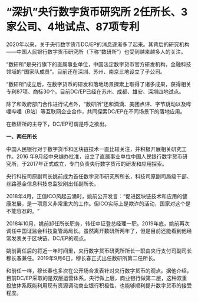 # “深扒”央行数字货币研究所 2任所长、3家公司、4地试点、87项专利

2020年以来，关于央行数字货币DC/EP的消息逐渐多了起来。其背后的研究机构——中国人民银行数字货币研究所（下称“数研所”）也受到越来越多人的关注。

“数研所”是央行旗下的直属事业单位，中国法定数字货币官方研发机构，金融科技领域的“国家队成员”。目前还在深圳、苏州、南京三地设立了子公司。

“数研所”成立后，在数字货币的研发和落地场景探索上取得了诸多成果，获得相关专利87项、商标30个。目前DC/EP已经在苏州、成都、雄安、深圳四地试点。

除了和政府部门合作进行试点外，“数研所”还和滴滴、美团点评、字节跳动以及哔哩哔哩（B站）等互联网企业合作，共同探索DC/EP在不同场景下的落地应用。

在数研所的主导下，DC/EP可谓是呼之欲出。

**一、两任所长**

中国人民银行对于数字货币和区块链技术一直比较关注，并积极开展相关研究工作。2016 年9月经中央编办批准，设立了直属事业单位中国人民银行数字货币研究所，于2017年正式成立，专门负责央行数字货币的研发和应用探索。

央行科技司原副司长姚前成为首任数字货币研究所所长，科技司原副司局级干部、丝路基金信息科技总监狄刚出任副所长。

2018年4月，正值ICO风起云涌时，姚前公开发言：“促进区块链技术和应用的健康发展，是一项意义非常重大的工作。但ICO实际上是欺诈的活动，国家对这个是不能容忍的。“

2018年10月，姚前卸任所长职务，转任中证登总经理一职。2019年底，姚前再次调任中国证监会科技监管局局长。虽然离开数研所两年了，但是目前还能看到他经常发表关于区块链、DC/EP的观点。

姚前离任后的将近一年时间里，央行数字货币研究所所长一职由央行支付司副司长穆长春兼任。2019年9月6日，穆长春正式出任数研所第二任所长。

和前任一样，穆长春也多次在公开场合发表针对央行数字货币的观点。据他介绍，目前DC/EP采取的是双层运营体系，央行做上层，商业银行做第二层，这种双重投放体系既能利用现有资源调动商业银行积极性，也能够顺利提升数字货币的接受程度。